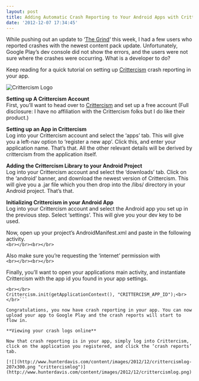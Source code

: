 ```yaml
---
layout: post
title: Adding Automatic Crash Reporting to Your Android Apps with Crittercism
date: '2012-12-07 17:34:45'
---
```



While pushing out an update to ‘[The Grind](https://play.google.com/store/apps/details?id=com.hunterdavis.thegrind)‘ this week, I had a few users who reported crashes with the newest content pack update. Unfortunately, Google Play’s dev console did not show the errors, and the users were not sure where the crashes were occurring. What is a developer to do?

Keep reading for a quick tutorial on setting up [Crittercism](http://www.crittercism.com/) crash reporting in your app.

![Crittercism Logo](https://www.crittercism.com/images/critters/hamster-bg.png)

**Setting up A Crittercism Account**  
 First, you’ll want to head over to [Crittercism](http://www.crittercism.com/) and set up a free account (Full disclosure: I have no affiliation with the Crittercism folks but I do like their product.)

**Setting up an App in Crittercism**  
 Log into your Crittercism account and select the ‘apps’ tab. This will give you a left-nav option to ‘register a new app’. Click this, and enter your application name. That’s that. All the other relevant details will be derived by crittercism from the application itself.

**Adding the Crittercism Library to your Android Project**  
 Log into your Crittercism account and select the ‘downloads’ tab. Click on the ‘android’ banner, and download the newest version of Crittercism. This will give you a .jar file which you then drop into the /libs/ directory in your Android project. That’s that.

**Initializing Crittercism in your Android App**  
 Log into your Crittercism account and select the Android app you set up in the previous step. Select ‘settings’. This will give you your dev key to be used.

Now, open up your project’s AndroidManifest.xml and paste in the following activity.  
`<br></br><br></br>`

Also make sure you’re requesting the ‘internet’ permission with  
`<br></br><br></br>`

Finally, you’ll want to open your applications main activity, and instantiate Crittercism with the app id you found in your app settings.  
```
<br></br>
Crittercism.init(getApplicationContext(), "CRITTERCISM_APP_ID");<br></br>```

Congratulations, you now have crash reporting in your app. You can now upload your app to Google Play and the crash reports will start to flow in.

**Viewing your crash logs online**

Now that crash reporting is in your app, simply log into Crittercism, click on the application you registered, and click the ‘crash reports’ tab.

[![](http://www.hunterdavis.com/content/images/2012/12/crittercismlog-207x300.png "crittercismlog")](http://www.hunterdavis.com/content/images/2012/12/crittercismlog.png)


